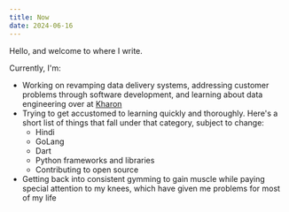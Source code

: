 ```yaml
---
title: Now
date: 2024-06-16
---
```


Hello, and welcome to where I write.

Currently, I'm:
- Working on revamping data delivery systems, addressing customer problems through software development, and learning about data engineering over at [Kharon](https://www.kharon.com/)
- Trying to get accustomed to learning quickly and thoroughly. Here's a short list of things that fall under that category, subject to change:
	- Hindi
	- GoLang
	- Dart
	- Python frameworks and libraries
	- Contributing to open source
- Getting back into consistent gymming to gain muscle while paying special attention to my knees, which have given me problems for most of my life

